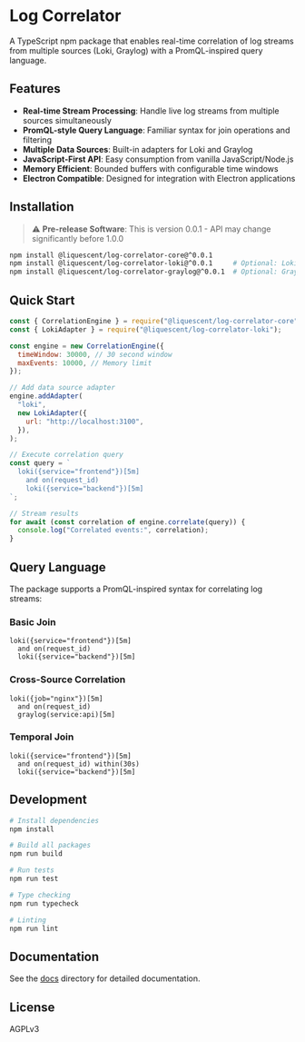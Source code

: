 # Log Correlator

A TypeScript npm package that enables real-time correlation of log streams from multiple sources (Loki, Graylog) with a PromQL-inspired query language.

## Features

- **Real-time Stream Processing**: Handle live log streams from multiple sources simultaneously
- **PromQL-style Query Language**: Familiar syntax for join operations and filtering
- **Multiple Data Sources**: Built-in adapters for Loki and Graylog
- **JavaScript-First API**: Easy consumption from vanilla JavaScript/Node.js
- **Memory Efficient**: Bounded buffers with configurable time windows
- **Electron Compatible**: Designed for integration with Electron applications

## Installation

> ⚠️ **Pre-release Software**: This is version 0.0.1 - API may change significantly before 1.0.0

```bash
npm install @liquescent/log-correlator-core@^0.0.1
npm install @liquescent/log-correlator-loki@^0.0.1     # Optional: Loki adapter
npm install @liquescent/log-correlator-graylog@^0.0.1  # Optional: Graylog adapter
```

## Quick Start

```javascript
const { CorrelationEngine } = require("@liquescent/log-correlator-core");
const { LokiAdapter } = require("@liquescent/log-correlator-loki");

const engine = new CorrelationEngine({
  timeWindow: 30000, // 30 second window
  maxEvents: 10000, // Memory limit
});

// Add data source adapter
engine.addAdapter(
  "loki",
  new LokiAdapter({
    url: "http://localhost:3100",
  }),
);

// Execute correlation query
const query = `
  loki({service="frontend"})[5m] 
    and on(request_id) 
    loki({service="backend"})[5m]
`;

// Stream results
for await (const correlation of engine.correlate(query)) {
  console.log("Correlated events:", correlation);
}
```

## Query Language

The package supports a PromQL-inspired syntax for correlating log streams:

### Basic Join

```promql
loki({service="frontend"})[5m]
  and on(request_id)
  loki({service="backend"})[5m]
```

### Cross-Source Correlation

```promql
loki({job="nginx"})[5m]
  and on(request_id)
  graylog(service:api)[5m]
```

### Temporal Join

```promql
loki({service="frontend"})[5m]
  and on(request_id) within(30s)
  loki({service="backend"})[5m]
```

## Development

```bash
# Install dependencies
npm install

# Build all packages
npm run build

# Run tests
npm run test

# Type checking
npm run typecheck

# Linting
npm run lint
```

## Documentation

See the [docs](./docs) directory for detailed documentation.

## License

AGPLv3
